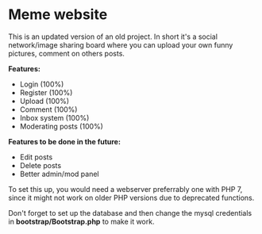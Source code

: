 <h1>Meme website</h1>

<p>This is an updated version of an old project. In short it's a social network/image sharing board where you can upload your own funny pictures, comment on others posts.</p>

<b>Features:</b>

<ul>
    <li>Login (100%)</li>
    <li>Register (100%)</li>
    <li>Upload (100%)</li>
    <li>Comment (100%)</li>
    <li>Inbox system (100%)</li>
    <li>Moderating posts (100%)</li>
</ul>

<b>Features to be done in the future:</b>
<ul>
    <li>Edit posts</li>
    <li>Delete posts</li>
    <li>Better admin/mod panel</li>
</ul>

<p>To set this up, you would need a webserver preferrably one with PHP 7, since it might not work on older PHP versions due to deprecated functions.</p>
<p>Don't forget to set up the database and then change the mysql credentials in <b>bootstrap/Bootstrap.php</b> to make it work.</p>